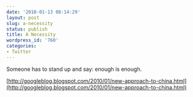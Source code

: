 ```yaml
---
date: '2010-01-13 08:14:29'
layout: post
slug: a-necessity
status: publish
title: A Necessity
wordpress_id: '760'
categories:
- Twitter
---
```


Someone has to stand up and say: enough is enough.

[http://googleblog.blogspot.com/2010/01/new-approach-to-china.html](http://googleblog.blogspot.com/2010/01/new-approach-to-china.html)
